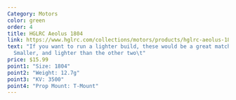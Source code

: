 ```yaml
---
Category: Motors
color: green
order: 4
title: HGLRC Aeolus 1804
link: https://www.hglrc.com/collections/motors/products/hglrc-aeolus-1804-3500kv-brushless-motor
text: "If you want to run a lighter build, these would be a great match.
  Smaller, and lighter than the other two\t"
price: $15.99
point1: "Size: 1804"
point2: "Weight: 12.7g"
point3: "KV: 3500"
point4: "Prop Mount: T-Mount"
---
```

